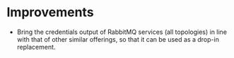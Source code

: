 # Improvements

- Bring the credentials output of RabbitMQ services (all
  topologies) in line with that of other similar offerings,
  so that it can be used as a drop-in replacement.
